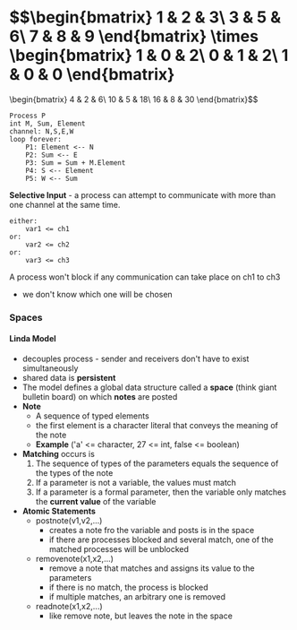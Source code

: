 $$\begin{bmatrix}
1 & 2 & 3\\
3 & 5 & 6\\
7 & 8 & 9 \end{bmatrix} 
\times
\begin{bmatrix}
1 & 0 & 2\\
0 & 1 & 2\\
1 & 0 & 0 \end{bmatrix} 
= 
\begin{bmatrix}
4 & 2 & 6\\
10 & 5 & 18\\
16 & 8 & 30 \end{bmatrix}$$

```
Process P
int M, Sum, Element
channel: N,S,E,W
loop forever:
    P1: Element <-- N
    P2: Sum <-- E
    P3: Sum = Sum + M.Element
    P4: S <-- Element
    P5: W <-- Sum
```
**Selective Input** - a process can attempt to communicate with more than one channel at the same time.
```
either:
    var1 <= ch1
or:
    var2 <= ch2
or:
    var3 <= ch3
```
A process won't block if any communication can take place on ch1 to ch3
- we don't know which one will be chosen

### **Spaces**
#### **Linda Model**
- decouples process - sender and receivers don't have to exist simultaneously
- shared data is **persistent**
- The model defines a global data structure called a **space** (think giant bulletin board) on which **notes** are posted
- **Note**
  - A sequence of typed elements
  - the first element is a character literal that conveys the meaning of the note
  - **Example** ('a' <= character, 27 <= int, false <= boolean)
- **Matching** occurs is
    1. The sequence of types of the parameters equals the sequence of the types of the note
    2. If a parameter is not a variable, the values must match
    3. If a parameter is a formal parameter, then the variable only matches the **current value** of the variable
- **Atomic Statements**
  - postnote(v1,v2,...)
    - creates a note fro the variable and posts is in the space
    - if there are processes blocked and several match, one of the matched processes will be unblocked 
  - removenote(x1,x2,...)
    - remove a note that matches and assigns its value to the parameters
    - if there is no match, the process is blocked
    - if multiple matches, an arbitrary one is removed
  - readnote(x1,x2,...)
    - like remove note, but leaves the note in the space
  

